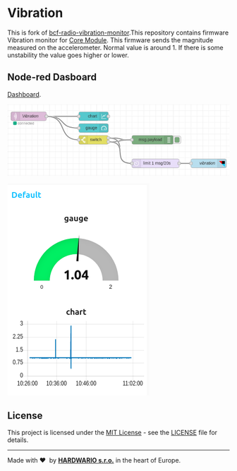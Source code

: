 # Vibration

This is fork of [bcf-radio-vibration-monitor](https://github.com/bigclownprojects/bcf-radio-vibration-monitor).This repository contains firmware Vibration monitor for [Core Module](https://shop.bigclown.com/core-module).
This firmware sends the magnitude measured on the accelerometer. Normal value is around 1. If there is some unstability the value goes higher or lower.

## Node-red Dasboard

[Dashboard](node-red-dashboard.json).

![alt text](node-red-flow.png)

![alt text](node-red-dashboard.png)

## License

This project is licensed under the [MIT License](https://opensource.org/licenses/MIT/) - see the [LICENSE](LICENSE) file for details.

---

Made with &#x2764;&nbsp; by [**HARDWARIO s.r.o.**](https://www.hardwario.com/) in the heart of Europe.
